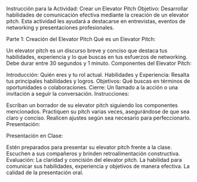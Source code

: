 Instrucción para la Actividad: Crear un Elevator Pitch
Objetivo:
Desarrollar habilidades de comunicación efectiva mediante la creación de un elevator pitch. Esta actividad les ayudará a destacarse en entrevistas, eventos de networking y presentaciones profesionales.

Parte 1: Creación del Elevator Pitch
Qué es un Elevator Pitch:

Un elevator pitch es un discurso breve y conciso que destaca tus habilidades, experiencia y lo que buscas en tus esfuerzos de networking. Debe durar entre 30 segundos y 1 minuto.
Componentes del Elevator Pitch:

Introducción: Quién eres y tu rol actual.
Habilidades y Experiencia: Resalta tus principales habilidades y logros.
Objetivos: Qué buscas en términos de oportunidades o colaboraciones.
Cierre: Un llamado a la acción o una invitación a seguir la conversación.
Instrucciones:

Escriban un borrador de su elevator pitch siguiendo los componentes mencionados.
Practiquen su pitch varias veces, asegurándose de que sea claro y conciso.
Realicen ajustes según sea necesario para perfeccionarlo.
Presentación:

Presentación en Clase:

Estén preparados para presentar su elevator pitch frente a la clase.
Escuchen a sus compañeros y brinden retroalimentación constructiva.
Evaluación:
La claridad y concisión del elevator pitch.
La habilidad para comunicar sus habilidades, experiencia y objetivos de manera efectiva.
La calidad de la presentación oral.
